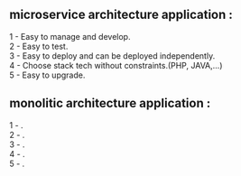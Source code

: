 ## microservice architecture application :
1 - Easy to manage and develop.</br>
2 - Easy to test.</br>
3 -  Easy to deploy and can be deployed independently. </br>
4 - Choose stack tech without constraints.(PHP, JAVA,...)</br>
5 - Easy to upgrade.</br>
## monolitic architecture application :
1 - .</br>
2 - .</br>
3 - . </br>
4 - .</br>
5 - .</br>
